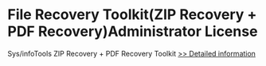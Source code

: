 # File Recovery Toolkit(ZIP Recovery + PDF Recovery)Administrator License
Sys/infoTools ZIP Recovery + PDF Recovery Toolkit
[>> Detailed information](https://secure.shareit.com/shareit/product.html?productid=300725452&affiliateid=200057808)